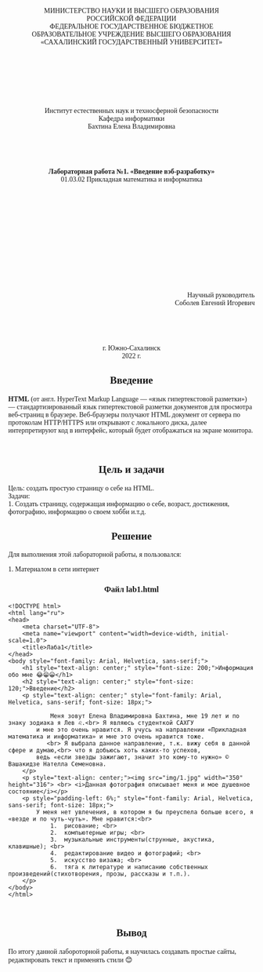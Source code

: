 <!DOCTYPE html>
<html lang="ru">
<head>
    <meta charset="UTF-8">
    <meta name="viewport" content="width=device-width, initial-scale=1.0">
</head>
<body style="font-family: 'Times New Roman', Times, serif;">
    <p align = "center" style="font-size: 14;">
        МИНИСТЕРСТВО НАУКИ И ВЫСШЕГО ОБРАЗОВАНИЯ <br>
        РОССИЙСКОЙ ФЕДЕРАЦИИ<br>
        ФЕДЕРАЛЬНОЕ ГОСУДАРСТВЕННОЕ БЮДЖЕТНОЕ<br>
        ОБРАЗОВАТЕЛЬНОЕ УЧРЕЖДЕНИЕ ВЫСШЕГО ОБРАЗОВАНИЯ<br>
        «САХАЛИНСКИЙ ГОСУДАРСТВЕННЫЙ УНИВЕРСИТЕТ»<br>
    </p>
    <br><br><br><br><br><br>
    <body font-size = "12">
        <p align = "center"> 
            Институт естественных наук и техносферной безопасности<br>
            Кафедра информатики<br>
            Бахтина Елена Владимировна<br>
        </p>
        <br><br><br>
        <p align = "center">
            <strong>Лабораторная работа №1. «Введение вэб-разработку»</strong><br>
            01.03.02 Прикладная математика и информатика
        </p>
        <br><br><br><br><br><br><br><br><br><br><br><br>
        <p align = "right"> 
            Научный руководитель<br>
            Соболев Евгений Игоревич
        </p>
        <br><br><br>
        <p align = "center">г. Южно-Сахалинск<br>2022 г.</p>
    </body>
    <body style="font-family: 'Times New Roman', Times, serif;">
        <h2 align = "center">Введение</h2>
        <p font-size = "12">
            <b>HTML</b> (от англ. HyperText Markup Language — «язык гипертекстовой разметки») — стандартизированный язык гипертекстовой разметки документов для просмотра веб-страниц в браузере.
            Веб-браузеры получают HTML документ от сервера по протоколам HTTP/HTTPS или открывают с локального диска, далее интерпретируют код в интерфейс, который будет отображаться на экране монитора.
        </p>
        <br>
        <h2 align = "center">Цель и задачи</h2>
        <p align = "left" font-size = "12"> 
            Цель: создать простую страницу о себе на HTML.<br>
            Задачи:<br>
            1.	Создать страницу, содержащая информацию о себе, возраст, достижения, фотографию, информацию о своем хобби и.т.д.  
        </p>
        <h2 align = "center">Решение</h2>
        <p font-size = "12">Для выполнения этой лабораторной работы, я пользовался:</p>
        <p> 1.  Материалом в сети интернет</p>
        </body>
    <h3 align = "center">Файл lab1.html</h3>

```
<!DOCTYPE html>
<html lang="ru">
<head>
    <meta charset="UTF-8">
    <meta name="viewport" content="width=device-width, initial-scale=1.0">
    <title>Лаба1</title>
</head>
<body style="font-family: Arial, Helvetica, sans-serif;">
    <h1 style="text-align: center;" style="font-size: 200;">Информация обо мне 😂😁😀</h1>
    <h2 style="text-align: center;" style="font-size: 120;">Введение</h2>
    <p style="text-align: center;" style="font-family: Arial, Helvetica, sans-serif; font-size: 18px;">
        
            Меня зовут Елена Владимировна Бахтина, мне 19 лет и по знаку зодиака я Лев ♌.<br> Я являюсь студенткой САХГУ 
        и мне это очень нравится. Я учусь на направлении «Прикладная математика и информатика» и мне это очень нравится тоже. 
           <br> Я выбрала данное направление, т.к. вижу себя в данной сфере и думаю,<br> что я добьюсь хоть каких-то успехов, 
        ведь «если звезды зажигают, значит это кому-то нужно» © Вашакидзе Нателла Семеновна.
    </p>
    <p style="text-align: center;"><img src="img/1.jpg" width="350" height="316"> <br> <i>Данная фотография описывает меня и мое душевное состояние</i></p>
    <p style="padding-left: 6%;" style="font-family: Arial, Helvetica, sans-serif; font-size: 18px;">
        У меня нет увлечения, в котором я бы преуспела больше всего, я «везде и по чуть-чуть». Мне нравится:<br> 
            1.	рисование; <br>
            2.	компьютерные игры; <br>
            3.	музыкальные инструменты(струнные, акустика, клавишные); <br>
            4.	редактирование видео и фотографий; <br>
            5.	искусство визажа; <br>
            6.	тяга к литературе и написанию собственных произведений(стихотворения, прозы, рассказы и т.п.).
    </p>
</body>
</html>
```
<br>
 <h2 align = "center">Вывод</h2>
 <p align = "left" font-size = "12">
    По итогу данной лабороторной работы, я научилась создавать простые сайты, редактировать текст и применять стили 😊   
</p>
</body>
</html>
